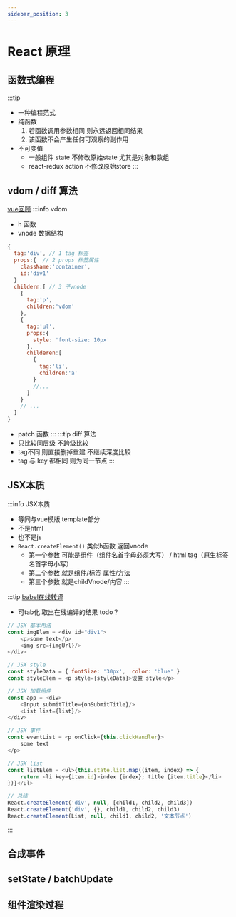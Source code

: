 ```yaml
---
sidebar_position: 3
---
```


# React 原理

## 函数式编程
:::tip
- 一种编程范式
- 纯函数
  1. 若函数调用参数相同 则永远返回相同结果
  2. 该函数不会产生任何可观察的副作用
- 不可变值 
  - 一般组件 state 不修改原始state 尤其是对象和数组 
  - react-redux action 不修改原始store
:::

## vdom / diff 算法
[vue回顾](../vue/principle.md#diff)
:::info vdom
- h 函数
- vnode 数据结构 
```js {2,3,7}
{
  tag:'div', // 1 tag 标签
  props:{  // 2 props 标签属性
    className:'container',
    id:'div1'
  }
  childern:[ // 3 子vnode
    {
      tag:'p',
      children:'vdom'
    },
    {
      tag:'ul',
      props:{
        style: 'font-size: 10px'
      },
      childeren:[
        {
          tag:'li',
          children:'a'
        }
        //...
      ]
    }
    // ...
  ]  
}
```
- patch 函数
:::
:::tip diff 算法
- 只比较同层级 不跨级比较
- tag不同 则直接删掉重建 不继续深度比较
- tag 与 key 都相同 则为同一节点
:::

## JSX本质
:::info JSX本质
- 等同与vue模版 template部分
- 不是html
- 也不是js
- `React.createElement()` 类似h函数 返回vnode
  - 第一个参数 可能是组件（组件名首字母必须大写） / html tag（原生标签名首字母小写）
  - 第二个参数 就是组件/标签 属性/方法
  - 第三个参数 就是childVnode/内容
:::

:::tip [babel在线转译](https://www.babeljs.cn/)
- 可tab化 取出在线编译的结果 todo？
```js
// JSX 基本用法
const imgElem = <div id="div1">
    <p>some text</p>
    <img src={imgUrl}/>
</div>

// JSX style
const styleData = { fontSize: '30px',  color: 'blue' }
const styleElem = <p style={styleData}>设置 style</p>

// JSX 加载组件
const app = <div>
    <Input submitTitle={onSubmitTitle}/>
    <List list={list}/>
</div>

// JSX 事件
const eventList = <p onClick={this.clickHandler}>
    some text
</p>

// JSX list
const listElem = <ul>{this.state.list.map((item, index) => {
    return <li key={item.id}>index {index}; title {item.title}</li>
})}</ul>

// 总结
React.createElement('div', null, [child1, child2, child3])
React.createElement('div', {}, child1, child2, child3)
React.createElement(List, null, child1, child2, '文本节点')
```
:::

## 合成事件

## setState / batchUpdate

## 组件渲染过程

